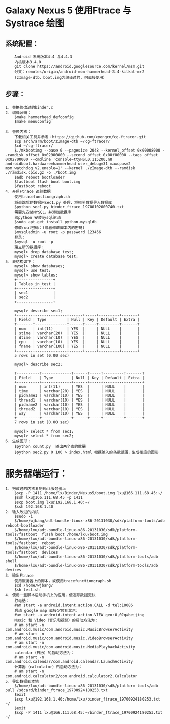 Galaxy Nexus 5 使用Ftrace 与 Systrace 绘图
====================
系统配置：
--------------------
		Android 系统版本4.4 与4.4.3
		内核版本3.4.0
		git clone https://android.googlesource.com/kernel/msm.git
		分支：remotes/origin/android-msm-hammerhead-3.4-kitkat-mr2
		(zImage-dtb，boot.img为编译过的，可直接使用）

步骤：
--------------------
	1. 替换修改过的binder.c
	2. 编译源码：
		$make hammerhead_defconfig
		$make menuconfig

	3. 替换内核：
		下载相关工具并参考：https://github.com/xyongcn/cg-ftracer.git
		$cp arch/arm/boot/zImage-dtb ~/cg-ftracer/
		$cd ~/cg-ftracer/
		$./mkbootimg --base 0 --pagesize 2048 --kernel_offset 0x00008000 --ramdisk_offset 0x02900000 --second_offset 0x00f00000 --tags_offset 0x02700000 --cmdline 'console=ttyHSL0,115200,n8 androidboot.hardware=hammerhead user_debug=31 maxcpus=2 msm_watchdog_v2.enable=1' --kernel ./zImage-dtb --ramdisk ./ramdisk.cpio.gz -o ./boot.img
		$adb reboot bootloader
		$fastboot flash boot boot.img
		$fastboot reboot
	4. 开启Ftrace 追踪数据
		使用tracefunctiongraph.sh
		将追踪后的数据用sec1.py 处理，将相关数据导入数据库 
		$python sec1.py binder_ftrace_19700102000740.txt
		需要先安装MYSQL，并添加数据库
		给python 安装mysql驱动
		$sudo apt-get install python-mysqldb
		修改root密码：(或者修改脚本内的密码)
		$mysqladmin -u root -p password 123456
		登录：
		$mysql -u root -p
		建立新的数据库：
		mysql> drop database test;
		mysql> create database test;
	5. 表结构如下：
		mysql> show databases;
		mysql> use test;
		mysql> show tables;
		+----------------+
		| Tables_in_test |
		+----------------+
		| sec1           |
		| sec2           |
		+----------------+

		mysql> describe sec1;
		+-------+--------------+------+-----+---------+-------+
		| Field | Type         | Null | Key | Default | Extra |
		+-------+--------------+------+-----+---------+-------+
		| num   | int(11)      | YES  |     | NULL    |       |
		| stime | varchar(20)  | YES  |     | NULL    |       |
		| dtime | varchar(10)  | YES  |     | NULL    |       |
		| cpu   | varchar(10)  | YES  |     | NULL    |       |
		| fname | varchar(100) | YES  |     | NULL    |       |
		+-------+--------------+------+-----+---------+-------+
		5 rows in set (0.00 sec)

		mysql> describe sec2;

		+----------+-------------+------+-----+---------+-------+
		| Field    | Type        | Null | Key | Default | Extra |
		+----------+-------------+------+-----+---------+-------+
		| num      | int(11)     | YES  |     | NULL    |       |
		| time     | varchar(20) | YES  |     | NULL    |       |
		| pidname1 | varchar(10) | YES  |     | NULL    |       |
		| thread1  | varchar(10) | YES  |     | NULL    |       |
		| pidname2 | varchar(10) | YES  |     | NULL    |       |
		| thread2  | varchar(10) | YES  |     | NULL    |       |
		| way      | varchar(10) | YES  |     | NULL    |       |
		+----------+-------------+------+-----+---------+-------+
		7 rows in set (0.00 sec)

		mysql> select * from sec1;
		mysql> select * from sec2;
	6. 生成图形：
		$python count.py  输出两个表的数量
		$python sec2.py 0 100 > index.html 根据输入的条数范围，生成相应的图形


服务器端运行：
============
	1. 把改过的内核复制到n5服务器上
		$scp -P 1411 /home/lx/Binder/Nexus5/boot.img lxu@166.111.68.45:~/
		$ssh lxu@166.111.68.45 -p 1411
		$scp boot.img lxu@192.168.1.40:~/
		$ssh 192.168.1.40
	2. 输入改过的内核
		$sudo -i
		$/home/wjbang/adt-bundle-linux-x86-20131030/sdk/platform-tools/adb reboot-bootloader
		$/home/lxu/adt-bundle-linux-x86-20131030/sdk/platform-tools/fastboot  flash boot /home/lxu/boot.img
		$/home/lxu/adt-bundle-linux-x86-20131030/sdk/platform-tools/fastboot  reboot
		$/home/lxu/adt-bundle-linux-x86-20131030/sdk/platform-tools/fastboot  devices
		$/home/lxu/adt-bundle-linux-x86-20131030/sdk/platform-tools/adb shell
		$/home/lxu/adt-bundle-linux-x86-20131030/sdk/platform-tools/adb devices
	3. 输出Ftrace
		使用服务器上的脚本，或使用tracefunctiongraph.sh
		$cd /home/wjbang/
		$sh test.sh
	4. 使用一些脚本启动手机上的应用，使追踪数据更快
		打电话：
		#am start -a android.intent.action.CALL -d tel:10086
		启动 google map 直接定位到北京:
		#am start -a android.intent.action.VIEW geo:0,0?q=beijing
		Music 和 Video（音乐和视频）的启动方法为：
		# am start -n com.android.music/com.android.music.MusicBrowserActivity
		# am start -n com.android.music/com.android.music.VideoBrowserActivity
		# am start -n com.android.music/com.android.music.MediaPlaybackActivity
		calendar（日历）的启动方法为：
		# am start -n com.android.calendar/com.android.calendar.LaunchActivity
		计算器（calculator）的启动方法为：
		# am start -n com.android.calculator2/com.android.calculator2.Calculator
	5. 导出数据到本地
		$/home/lxu/adt-bundle-linux-x86-20131030/sdk/platform-tools/adb pull /sdcard/binder_ftrace_19700924180253.txt
		$exit
		$scp lxu@192.168.1.40:/home/lxu/binder_ftrace_19700924180253.txt ~/
		$exit
		$scp -P 1411 lxu@166.111.68.45:~/binder_ftrace_19700924180253.txt ~/
